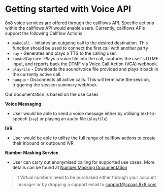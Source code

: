 # Getting started with Voice API

8x8 voice services are offered through the callflows API. Specific actions within the callflows API would enable users. Currently, callflows APIs support the following Callflow Actions

- `makeCall` - Initiates an outgoing call to the desired destination. This function should be used to connect the first call with another party
- `say` - Generates and plays a TTS to the calling user.
- `sayAndCapture`- Plays a voice file into the call, captures the user's DTMF input, and reports back the DTMF via Voice Call Action (VCA) webhook.
- `playFile` - Downloads the sound/voice file provided and plays it back in the currently active call.
- `hangup` - Disconnects all active calls. This will terminate the session, triggering the session summary webhook.

Our documentation is based on the use cases

**Voice Messaging**

- User would be able to send a voice message either by utilising text-to-speech (`say`) or playing an audio file (`playfile`)

**IVR**

- User would be able to utilise the full range of callflow actions to create their inbound or outbound IVR

**Number Masking Service**

- User can carry out anonymised calling for supported use cases. More details can be found at [Number Masking Documentation](/connect/reference/getting-started-with-number-masking)

>
> ❗️ Virtual numbers need to be purchased either through your account manager or by dropping a support email to [support@cpaas.8x8.com](mailto:support@cpaas.8x8.com)
> 
